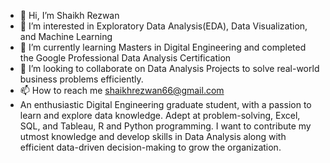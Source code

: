 - 👋 Hi, I’m Shaikh Rezwan
- 👀 I’m interested in Exploratory Data Analysis(EDA), Data Visualization, and Machine Learning
- 🌱 I’m currently learning Masters in Digital Engineering and completed the Google Professional Data Analysis Certification
- 💞️ I’m looking to collaborate on Data Analysis Projects to solve real-world business problems efficiently.
- 📫 How to reach me shaikhrezwan66@gmail.com
- An enthusiastic Digital Engineering graduate student, with a passion to learn and explore data knowledge. Adept at problem-solving, Excel, SQL, and Tableau, R and Python programming. I want to contribute my utmost knowledge and develop skills in Data Analysis along with efficient data-driven decision-making to grow the organization.


<!---
Rezwan66/Rezwan66 is a ✨ special ✨ repository because its `README.md` (this file) appears on your GitHub profile.
You can click the Preview link to take a look at your changes.
--->
